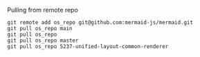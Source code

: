 Pulling from remote repo

```
git remote add os_repo git@github.com:mermaid-js/mermaid.git
git pull os_repo main
git pull os_repo
git pull os_repo master
git pull os_repo 5237-unified-layout-common-renderer
```
